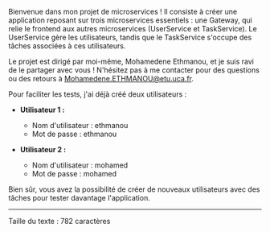 Bienvenue dans mon projet de microservices ! Il consiste à créer une application reposant sur trois microservices essentiels : une Gateway, qui relie le frontend aux autres microservices (UserService et TaskService). Le UserService gère les utilisateurs, tandis que le TaskService s'occupe des tâches associées à ces utilisateurs.

Le projet est dirigé par moi-même, Mohamedene Ethmanou, et je suis ravi de le partager avec vous ! N'hésitez pas à me contacter pour des questions ou des retours à Mohamedene.ETHMANOU@etu.uca.fr.

Pour faciliter les tests, j'ai déjà créé deux utilisateurs :

- **Utilisateur 1 :**
  - Nom d'utilisateur : ethmanou
  - Mot de passe : ethmanou

- **Utilisateur 2 :**
  - Nom d'utilisateur : mohamed
  - Mot de passe : mohamed

Bien sûr, vous avez la possibilité de créer de nouveaux utilisateurs avec des tâches pour tester davantage l'application.

---

Taille du texte : 782 caractères
